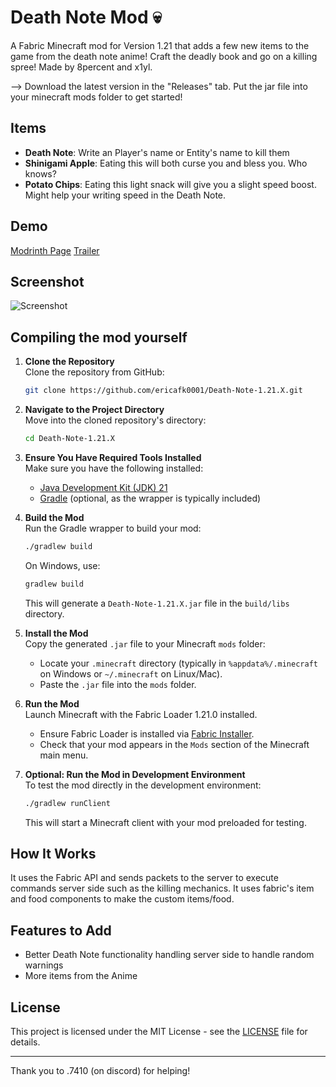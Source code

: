 # Death Note Mod :skull:

A Fabric Minecraft mod for Version 1.21 that adds a few new items to the game from the death note anime! Craft the deadly book and go on a killing spree! Made by 8percent and x1yl.

--> Download the latest version in the "Releases" tab. Put the jar file into your minecraft mods folder to get started!

## Items

- **Death Note**: Write an Player's name or Entity's name to kill them
- **Shinigami Apple**: Eating this will both curse you and bless you. Who knows?
- **Potato Chips**: Eating this light snack will give you a slight speed boost. Might help your writing speed in the Death Note.

## Demo

[Modrinth Page](https://skibidi)
[Trailer](https://youtube.com/)

## Screenshot

![Screenshot](https://cloud-r3kt02ah6-hack-club-bot.vercel.app/02025-01-19_17.08.46.png)

## Compiling the mod yourself

1. **Clone the Repository**  
   Clone the repository from GitHub:

   ```bash
   git clone https://github.com/ericafk0001/Death-Note-1.21.X.git
   ```

2. **Navigate to the Project Directory**  
   Move into the cloned repository's directory:

   ```bash
   cd Death-Note-1.21.X
   ```

3. **Ensure You Have Required Tools Installed**  
   Make sure you have the following installed:

   - [Java Development Kit (JDK) 21](https://www.oracle.com/java/technologies/javase-jdk21-downloads.html)
   - [Gradle](https://gradle.org/install/) (optional, as the wrapper is typically included)

4. **Build the Mod**  
   Run the Gradle wrapper to build your mod:

   ```bash
   ./gradlew build
   ```

   On Windows, use:

   ```cmd
   gradlew build
   ```

   This will generate a `Death-Note-1.21.X.jar` file in the `build/libs` directory.

5. **Install the Mod**  
   Copy the generated `.jar` file to your Minecraft `mods` folder:

   - Locate your `.minecraft` directory (typically in `%appdata%/.minecraft` on Windows or `~/.minecraft` on Linux/Mac).
   - Paste the `.jar` file into the `mods` folder.

6. **Run the Mod**  
   Launch Minecraft with the Fabric Loader 1.21.0 installed.

   - Ensure Fabric Loader is installed via [Fabric Installer](https://fabricmc.net/use).
   - Check that your mod appears in the `Mods` section of the Minecraft main menu.

7. **Optional: Run the Mod in Development Environment**  
   To test the mod directly in the development environment:

   ```bash
   ./gradlew runClient
   ```

   This will start a Minecraft client with your mod preloaded for testing.

## How It Works

It uses the Fabric API and sends packets to the server to execute commands server side such as the killing mechanics. It uses fabric's item and food components to make the custom items/food.

## Features to Add

- Better Death Note functionality handling server side to handle random warnings
- More items from the Anime

## License

This project is licensed under the MIT License - see the [LICENSE](LICENSE) file for details.

---

Thank you to .7410 (on discord) for helping!
